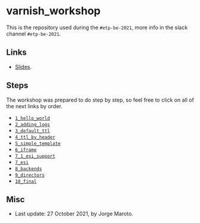 # varnish_workshop

This is the repository used during the `#etp-be-2021`, more info in the slack channel `#etp-be-2021`.

## Links
- [Slides](https://docs.google.com/presentation/d/1TM9EDQD8-Rz3_7ykR5iTi4TgHIt2Fe9giW4cV5Vm-AU/edit).

## Steps
The workshop was prepared to do step by step, so feel free to click on all of the next links by order.

- [`1_hello_world`](https://github.com/eb-jorgemaroto/varnish_workshop/tree/1_hello_world)
- [`2_adding_logs`](https://github.com/eb-jorgemaroto/varnish_workshop/tree/2_adding_logs)
- [`3_default_ttl`](https://github.com/eb-jorgemaroto/varnish_workshop/tree/3_default_ttl)
- [`4_ttl_by_header`](https://github.com/eb-jorgemaroto/varnish_workshop/tree/4_ttl_by_header)
- [`5_simple_template`](https://github.com/eb-jorgemaroto/varnish_workshop/tree/5_simple_template)
- [`6_iframe`](https://github.com/eb-jorgemaroto/varnish_workshop/tree/6_iframe)
- [`7_1_esi_support`](https://github.com/eb-jorgemaroto/varnish_workshop/tree/7_1_esi_support)
- [`7_esi`](https://github.com/eb-jorgemaroto/varnish_workshop/tree/7_esi)
- [`8_backends`](https://github.com/eb-jorgemaroto/varnish_workshop/tree/8_backends)
- [`9_directors`](https://github.com/eb-jorgemaroto/varnish_workshop/tree/9_directors)
- [`10_final`](https://github.com/eb-jorgemaroto/varnish_workshop/tree/10_final)

## Misc
- Last update: 27 October 2021, by Jorge Maroto.
